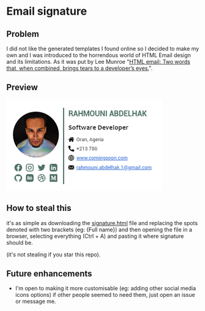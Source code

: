 # Email signature

## Problem
I did not like the generated templates I found online so I decided to make my own and I was introduced to the horrendous world of HTML Email design and its limitations. As it was put by Lee Munroe "[HTML email: Two words that, when combined, brings tears to a developer’s eyes.](https://www.smashingmagazine.com/2017/01/introduction-building-sending-html-email-for-web-developers/)".

## Preview
![image of the signature taken from gmail](images/signature_image.png)

## How to steal this
it's as simple as downloading the [signature.html](signature.html) file and replacing the spots denoted with two brackets (eg: {Full name}) and then opening the file in a browser, selecting everything (Ctrl + A) and pasting it where signature should be.

(it's not stealing if you star this repo).

## Future enhancements

* I'm open to making it more customisable (eg: adding other social media icons options) if other people seemed to need them, just open an issue or message me.
